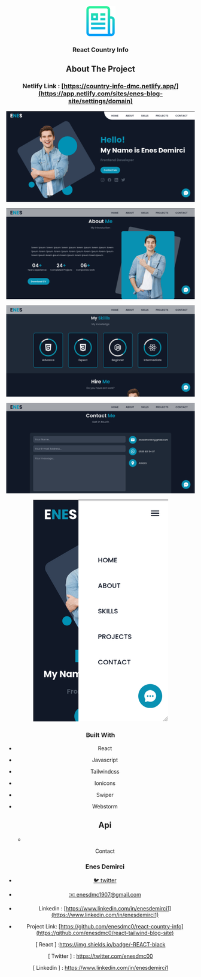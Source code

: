 


<div align="center">
  <a href="https://github.com/github_username/repo_name">
    <img src="images/logo.png" alt="Logo" width="80" height="80">
  </a>
<h3 align="center">React Country Info</h3>



## About The Project

### Netlify Link :  [https://country-info-dmc.netlify.app/](https://app.netlify.com/sites/enes-blog-site/settings/domain)



![Blog Site Preview][product-screenshot]

![Blog-Preview-About](images/img2.png)

![Blog-preview-Skills](images/img3.png)

![Blog-Preview-Projects](images/img4.png)



![Blog-Projects-Preview](images/img5.png)





### Built With

* React

* Javascript

* Tailwindcss

* Ionicons

* Swiper

* Webstorm

  

  ## Api 

  -

  

  Contact

  ### Enes Demirci

- [🐦 twitter](https://twitter.com/enesdmc00) 
- [ ✉️ enesdmc1907@gmail.com]()
- Linkedin : [https://www.linkedin.com/in/enesdemirci1](https://www.linkedin.com/in/enesdemirci1)

- Project Link: [https://github.com/enesdmc0/react-country-info](https://github.com/enesdmc0/react-tailwind-blog-site)

  

[product-screenshot]: images/img1.png

[ React ] :https://img.shields.io/badge/-REACT-black

[ Twitter ] : https://twitter.com/enesdmc00

[ Linkedin ] : https://www.linkedin.com/in/enesdemirci1


